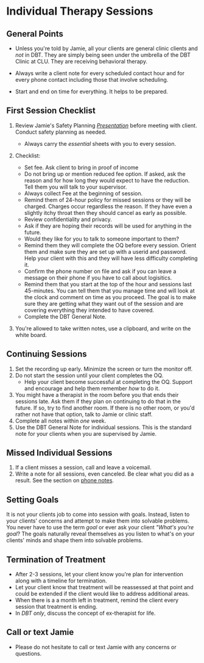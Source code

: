 # Individual Therapy Sessions

## General Points

* Unless you're told by Jamie, all your clients are general clinic clients and _not_ in DBT.  They are simply being seen under the umbrella of the DBT Clinic at CLU.  They are receiving behavioral therapy.

* Always write a client note for every scheduled contact hour and for every phone contact including those that involve scheduling.  

* Start and end on time for everything.  It helps to be prepared.

## First Session Checklist

1. Review Jamie's Safety Planning _[Presentation](https://speakerdeck.com/jdbedics/clu-clinic-orientation-on-safety-planning)_ before meeting with client.  Conduct safety planning as needed. 

    * Always carry the *essential* sheets with you to every session.

2. Checklist:

    * Set fee. Ask client to bring in proof of income
    * Do not bring up or mention reduced fee option.  If asked, ask the reason and for how long they would expect to have the reduction. Tell them you will talk to your supervisor.
    * Always collect Fee at the beginning of session.
    * Remind them of 24-hour policy for missed sessions or they will be charged.  Charges occur regardless the reason.  If they have even a slightly itchy throat then they should cancel as early as possible.
    * Review confidentiality and privacy.  
    * Ask if they are hoping their records will be used for anything in the future.
    * Would they like for you to talk to someone important to them?
    * Remind them they will complete the OQ before every session.  Orient them and make sure they are set up with a userid and password.  Help your client with this and they will have less difficulty completing it.
    * Confirm the phone number on file and ask if you can leave a message on their phone if you have to call about logisitics.
    * Remind them that you start at the top of the hour and sessions last 45-minutes.  You can tell them that you manage time and will look at the clock and comment on time as you proceed.  The goal is to make sure they are getting what they want out of the session and are covering everything they intended to have covered.
    * Complete the DBT General Note.

3. You're allowed to take written notes, use a clipboard, and write on the white board.  

## Continuing Sessions

1. Set the recording up early.  Minimize the screen or turn the monitor off.
2. Do not start the session until your client completes the OQ.  
    * Help your client become successful at completing the OQ. Support and encourage and help them remember _how_ to do it. 
3. You might have a therapist in the room before you that ends their sessions late.  Ask them if they plan on continuing to do that in the future.  If so, try to find another room.  If there is no other room, or you'd rather not have that option, talk to Jamie or clinic staff.
4. Complete all notes within *one* week. 
5. Use the DBT General Note for individual sessions.  This is the standard note for your clients when you are supervised by Jamie. 

## Missed Individual Sessions

1. If a client misses a session, call and leave a voicemail. 
2. Write a note for all sessions, even canceled.  Be clear what you did as a result. See the section on [phone notes](phone-contact-with-clients.html).
  

## Setting Goals

It is not your clients job to come into session with goals.  Instead, listen to your clients' concerns and attempt to make them into solvable problems. You never have to use the term _goal_ or ever ask your client _"What's you're goal_?  The goals naturally reveal themselves as you listen to what's on your clients' minds and shape them into solvable problems.

## Termination of Treatment

* After 2-3 sessions, let your client know you're plan for intervention along with a timeline for termination.
* Let your client know that treatment will be reassessed at that point and could be extended if the client would like to address additional areas.
* When there is a a month left in treatment, remind the client every session that treatment is ending. 
* In _DBT only_, discuss the concept of ex-therapist for life. 

## Call or text Jamie

* Please do not hesitate to call or text Jamie with any concerns or questions.
